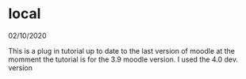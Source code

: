 # local

02/10/2020

This is a plug in tutorial up to date to the last version of moodle at the momment the tutorial is for the 3.9 moodle version.
I used the 4.0 dev.  version 

